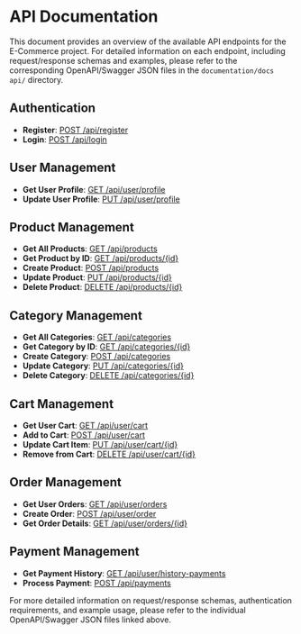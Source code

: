 # API Documentation

This document provides an overview of the available API endpoints for the E-Commerce project. For detailed information on each endpoint, including request/response schemas and examples, please refer to the corresponding OpenAPI/Swagger JSON files in the `documentation/docs api/` directory.

## Authentication

- **Register**: [POST /api/register](docs%20api/auth.json)
- **Login**: [POST /api/login](docs%20api/auth.json)

## User Management

- **Get User Profile**: [GET /api/user/profile](docs%20api/user.json)
- **Update User Profile**: [PUT /api/user/profile](docs%20api/user.json)

## Product Management

- **Get All Products**: [GET /api/products](docs%20api/products.json)
- **Get Product by ID**: [GET /api/products/{id}](docs%20api/products.json)
- **Create Product**: [POST /api/products](docs%20api/products.json)
- **Update Product**: [PUT /api/products/{id}](docs%20api/products.json)
- **Delete Product**: [DELETE /api/products/{id}](docs%20api/products.json)

## Category Management

- **Get All Categories**: [GET /api/categories](docs%20api/categories.json)
- **Get Category by ID**: [GET /api/categories/{id}](docs%20api/categories.json)
- **Create Category**: [POST /api/categories](docs%20api/categories.json)
- **Update Category**: [PUT /api/categories/{id}](docs%20api/categories.json)
- **Delete Category**: [DELETE /api/categories/{id}](docs%20api/categories.json)

## Cart Management

- **Get User Cart**: [GET /api/user/cart](docs%20api/cart.json)
- **Add to Cart**: [POST /api/user/cart](docs%20api/cart.json)
- **Update Cart Item**: [PUT /api/user/cart/{id}](docs%20api/cart.json)
- **Remove from Cart**: [DELETE /api/user/cart/{id}](docs%20api/cart.json)

## Order Management

- **Get User Orders**: [GET /api/user/orders](docs%20api/orders.json)
- **Create Order**: [POST /api/user/order](docs%20api/orders.json)
- **Get Order Details**: [GET /api/user/orders/{id}](docs%20api/orders.json)

## Payment Management

- **Get Payment History**: [GET /api/user/history-payments](docs%20api/payments.json)
- **Process Payment**: [POST /api/payments](docs%20api/payments.json)

For more detailed information on request/response schemas, authentication requirements, and example usage, please refer to the individual OpenAPI/Swagger JSON files linked above.
